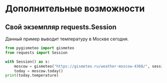 # Дополнительные возможности

## Свой экземпляр requests.Session

Данный пример выводит температуру в Москве сегодня.

```python
from pygismeteo import gismeteo
from requests import Session

with Session() as s:
    moscow = gismeteo("https://gismeteo.ru/weather-moscow-4368/", session=s)
    today = moscow.today()
print(today.temperature)
```
